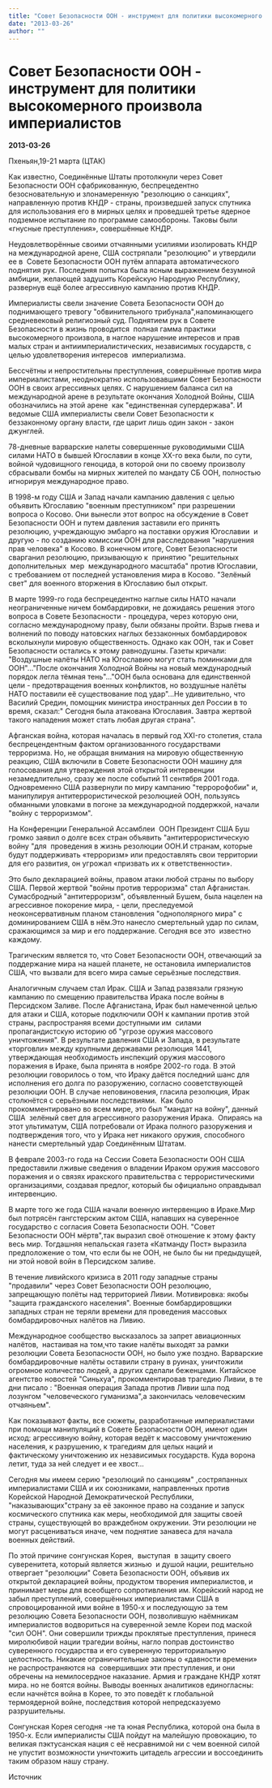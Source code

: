 ```yaml
---
title: "Cовет Безопасности ООН - инструмент для политики высокомерного произвола империалистов"
date: "2013-03-26"
author: ""
---
```


# Cовет Безопасности ООН - инструмент для политики высокомерного произвола империалистов

**2013-03-26** 

Пхеньян,19-21  марта (ЦТАК)

Как известно, Соединённые Штаты протолкнули через Совет Безопасности ООН  сфабрикованную, беспрецедентно безосновательную и злонамеренную "резолюцию о  санкциях", направленную против КНДР - страны, произведшей запуск спутника для  использования его в мирных целях и проведшей третье ядерное подземное испытание  по программе самообороны. Таковы были «гнусные преступления», совершённые  КНДР.

Неудовлетворённые своими отчаянными усилиями изолировать КНДР на  международной арене, США состряпали "резолюцию" и утвердили ее в  Совете  Безопасности ООН путём аппарата автоматического поднятия рук. Последняя попытка  была ясным выражением безумной амбиции, желающей задушить Корейскую Народную  Республику, развернув ещё более агрессивную кампанию против  КНДР.

Империалисты свели значение  Совета Безопасности ООН до поднимающего тревогу "обвинительного  трибунала",напоминающего средневековый религиозный суд. Поднятием рук в Совете  Безопасности в жизнь проводится  полная гамма практики высокомерного произвола,  в наглое нарушение интересов и прав малых стран и антиимпериалистических,  независимых государств, с целью удовлетворения интересов   империализма.

Бессчётны и непростительны преступления, совершённые против мира  империалистами, неоднократно использовавшими Совет Безопасности ООН в своих  агрессивных целях. С нарушением баланса сил на международной арене в результате  окончания Холодной Войны, США обозначились на этой арене  как "единственная  супердержава". И ведомые США империалисты свели Совет Безопасности к  беззаконному органу власти, где царит лишь один закон - закон  джунглей.

78-дневные варварские налеты совершенные руководимыми США силами НАТО в  бывшей Югославии в конце XX-го века были, по сути, войной  чудовищного геноцида, в которой они по своему произволу сбрасывали бомбы на  мирных жителей по мандату СБ ООН, полностью игнорируя международное  право.

В 1998-м году США и Запад начали кампанию давления с целью объявить  Югославию "военным преступником" при разрешении вопроса о Косово. Они вынесли  этот вопрос на обсуждение в Совет Безопасности ООН и путем давления заставили  его принять резолюцию, учреждающую эмбарго на поставки оружия Югославии  и  другую - по созданию комиссии ООН для расследования "нарушения прав человека" в  Косово. В конечном итоге, Совет Безопасности сварганил резолюцию, призывающую к   принятию "решительных дополнительных  мер  международного масштаба" против  Югославии, с требованием от последней установления мира в Косово. "Зелёный свет"  для военного вторжения в Югославию был  открыт.

В марте 1999-го года беспрецедентно наглые силы НАТО начали  неограниченные ничем бомбардировки, не дожидаясь решения этого вопроса в Совете  Безопасности - процедура, через которую они, согласно международному праву, были  обязаны пройти. Взрыв гнева и волнений по поводу натовских наглых беззаконных  бомбардировок всколыхнули мировую общественность. Однако как ООН, так и Совет  Безопасности остались к этому равнодушны. Газеты кричали: "Воздушные налёты НАТО  на Югославию могут стать поминками для ООН"..."После окончания Холодной Войны на  новый международный порядок легла тёмная тень"..."ООН была основана для  единственной цели - предотвращения военных конфликтов, но воздушные налёты НАТО  поставили её существование под удар"...Не удивительно, что Василий Средин,  помощник министра иностранных дел России в то время,  сказал:" Сегодня была атакована Югославия.  Завтра жертвой такого нападения может стать любая другая  страна".

Афганская война, которая началась в первый год XXI-го  столетия, стала беспрецендентным фактом организованного государствами  терроризма. Но, не обращая внимания на мировую общественную реакцию, CША  включили в Совете Безопасности ООН машину для голосования для утверждения этой  открытой интервенции незамедлительно, сразу же после событий 11 сентября 2001  года. Одновременно США развернули по миру кампанию "терророфобии" и, манипулируя  антитеррористической резолюцией ООН, пользуясь обманными уловками в погоне за  международной поддержкой, начали "войну с терроризмом".

На  Конференции Генеральной Ассамблеи  ООН Президент США Буш громко заявил о долге  всех стран объявить "антитеррористичеcкую войну "для  проведения в жизнь  резолюции ООН.И странам, которые будут поддерживать «терроризм» или  предоставлять свои территории для его развития, он угрожал «призвать их к  ответственности».

Это было декларацией войны, правом атаки любой страны по выбору США.  Первой жертвой "войны против терроризма" стал Афганистан. Сумасбродный  "антитерроризм", объявленный Бушем, была нацелен на агрессивное покорение мира, -  цели, преследуемой неоконсервативным планом становления "однополярного мира" с  доминированием США в нём.Это нанесло смертельный удар по силам, сражающимся за  мир и его поддержание. Сегодня все это  известно  каждому.

Трагическим является то, что Совет Безопасности ООН, отвечающий за  поддержание мира на нашей планете, не остановила империалистов США, что вызвали  для всего мира самые серьёзные последствия.

Аналогичным случаем стал Ирак. США и Запад развязали грязную кампанию по  смещению правительства Ирака после войны в Персидском Заливе. После Афганистана,  Ирак был намеченной целью для атаки и США, которые подключили ООН к кампании  против этой страны, распространяя всеми доступными им  силами пропагандистскую  историю об "угрозе оружия массового уничтожения". В результате давления США и  Запада, в результате «торговли» между крупными державами резолюция  1441, утверждающая необходимость инспекций оружия массового поражения в Ираке,  была принята в ноябре 2002-го года. В этой резолюции говорилось о том, что Ираку  даётся последний шанс для исполнения его долга по разоружению, согласно  сооветствующей резолюции ООН. В случае неповиновения, гласила резолюция, Ирак  столкнётся с серьёзными последствиями.  Как было прокомментировано во всем мире, это  был "мандат на войну", данный США  зелёный свет для агрессивного разоружения  Ирака.  Опираясь на этот ультиматум, США потребовали от Ирака полного  разоружения и подтверждения того, что у Ирака нет никакого оружия, способного  нанести смертельный удар Соединённым Штатам.

В феврале 2003-го года на Сессии Совета Безопасности ООН США  предоставили лживые сведения о владении Ираком оружия массового поражения и о  связях иракского правительства с террористическими организациями, создавая  предлог, который бы официально оправдывал  интервенцию.

В марте того же года США начали военную интервенцию в Ираке.Мир был  потрясён гангстерским актом США, напавших на суверенное государство с согласия  Совета Безопасности ООН. "Совет Безопасности ООН  мёртв",так выразил своё  отношение к этому факту весь мир. Тогдашняя непальская газета «Катманду Пост»  выразила предположение о том, что если бы не ООН, не было бы ни предыдущей, ни  этой новой войн в Персидском заливе.

В течение ливийского кризиса в 2011 году западные страны "продавили"  через Совет Безопасности ООН резолюцию, запрещающую полёты над территорией  Ливии. Мотивировка: якобы "защита гражданского населения". Военные  бомбардировщики западных стран не теряли времени для проведения массовых  бомбардировочных налётов на Ливию.

Международное сообщество  высказалось за запрет авиационных налётов,  настаивая на том,что такие налёты  выходят за рамки резолюции Совета Безопасности ООН, но было уже поздно.  Варварские бомбардировочные налёты оставили страну в руинах, уничтожили огромное  количество людей, а других сделали беженцами. Китайское агентство новостей  "Синьхуа", прокомментировав трагедию Ливии, в те дни писало : "Военная операция  Запада против Ливии шла под лозунгом "человеческого гуманизма",а закончилась  человеческим отчаяньем".

Как показывают факты, все сюжеты, разработанные империалистами при  помощи манипуляций в Совете Безопасности ООН, имеют один исход: агрессивную  войну, которая ведёт к массовому уничтожению населения, к разрушению, к  трагедиям для целых наций и фактическому уничтожению их независимых государств.  Куда ворона летит, туда за ней следует и ее  хвост...

Сегодня мы имеем серию "резолюций по санкциям" ,состряпанных  империалистами США и их союзниками, направленных против Корейской Народной  Демократической Республики, "наказывающих"страну за её законное право на  создание и запуск космического спутника как меры, необходимой для защиты своей  страны, существующей во враждебном окружении. Эти резолюции не могут  расцениваться иначе, чем поднятие занавеса для начала   военных  действий.

По этой причине сонгунская Корея,  выступая  в защиту своего  суверенитета, который является жизнью  и душой нации, решительно отвергает  "резолюции" Совета Безопасности ООН, объявив их открытой декларацией войны,  продуктом творения империалистов, и принимает меры для всеобщего сопротивления  им. Корейский народ не забыл преступлений, совершённых империалистами США в  спровоцированной ими войне в 1950-х и последующую за тем резолюцию Совета  Безопасности ООН, позволившую наёмникам империалистов водвориться на суверенной  земле Кореи под маской "сил ООН". Они совершили трижды проклятые преступления,  принеся миролюбивой нации трагедии войны, нагло поправ достоинство суверенного  государства и его cуверенную территориальную целостность. Никакие  ограничительные законы о «давности времени» не распространяются на  совершивших  эти преступления, и они обречены на немилосердное наказание. Армия и граждане  КНДР хотят мира. но не боятся войны. Выводы военных аналитиков единогласны: если  начнётся война в Корее, то это поведёт к глобальной термоядерной войне,  последствия которой непредсказуемо  разрушительны.

Cонгунская Корея сегодня -не та юная Республика, которой она была в  1950-х. Если империалисты США пойдут на малейшую провокацию, то великая  пэктусанская нация с её несравнимой ни с чем военной силой не упустит  возможности уничтожить цитадель агрессии и воссоединить таким образом нашу  страну.

Источник